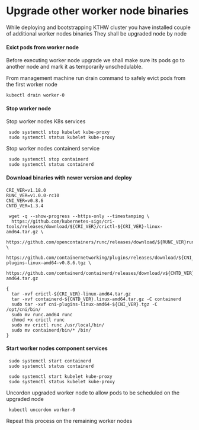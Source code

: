 # Upgrade other worker node binaries

While deploying and bootstrapping KTHW cluster you have installed couple of additional worker nodes binaries
They shall be upgraded node by node

#### Exict pods from worker node 
Before executing worker node upgrade we shall make sure its pods go to another node and mark it as temporarily unschedulable.

 From management machine run drain command to safely evict pods from the first worker node
 ```
 kubectl drain worker-0
```
#### Stop worker node 
Stop worker nodes K8s services
```
 sudo systemctl stop kubelet kube-proxy
 sudo systemctl status kubelet kube-proxy
```

Stop worker nodes containerd service
```
 sudo systemctl stop containerd
 sudo systemctl status containerd
```

#### Download binaries with newer version and deploy
```
CRI_VER=v1.18.0
RUNC_VER=v1.0.0-rc10
CNI_VER=v0.8.6
CNTD_VER=1.3.4

 wget -q --show-progress --https-only --timestamping \
  https://github.com/kubernetes-sigs/cri-tools/releases/download/${CRI_VER}/crictl-${CRI_VER}-linux-amd64.tar.gz \
  https://github.com/opencontainers/runc/releases/download/${RUNC_VER}runc.amd64 \
  https://github.com/containernetworking/plugins/releases/download/${CNI_VER}/cni-plugins-linux-amd64-v0.8.6.tgz \
  https://github.com/containerd/containerd/releases/download/v${CNTD_VER}/containerd-${CNTD_VER}.linux-amd64.tar.gz

{
  tar -xvf crictl-${CRI_VER}-linux-amd64.tar.gz
  tar -xvf containerd-${CNTD_VER}.linux-amd64.tar.gz -C containerd
  sudo tar -xvf cni-plugins-linux-amd64-${CNI_VER}.tgz -C /opt/cni/bin/
  sudo mv runc.amd64 runc
  chmod +x crictl runc 
  sudo mv crictl runc /usr/local/bin/
  sudo mv containerd/bin/* /bin/
}
```
#### Start worker nodes component services

```
 sudo systemctl start containerd
 sudo systemctl status containerd
```

```
 sudo systemctl start kubelet kube-proxy
 sudo systemctl status kubelet kube-proxy
```

Uncordon upgraded worker node to allow pods to be scheduled on the upgraded node
```
 kubectl uncordon worker-0
```

Repeat this process on the remaining worker nodes


